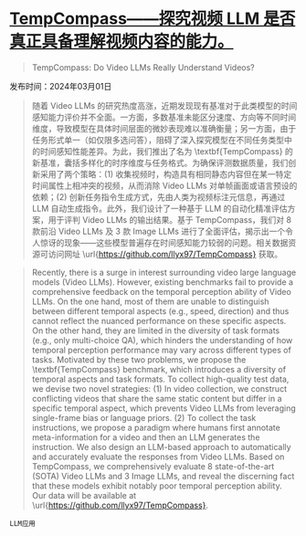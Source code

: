 # [TempCompass——探究视频 LLM 是否真正具备理解视频内容的能力。](https://arxiv.org/abs/2403.00476)

> TempCompass: Do Video LLMs Really Understand Videos?

发布时间：2024年03月01日

> 随着 Video LLMs 的研究热度高涨，近期发现现有基准对于此类模型的时间感知能力评价并不全面。一方面，多数基准未能区分速度、方向等不同时间维度，导致模型在具体时间层面的微妙表现难以准确衡量；另一方面，由于任务形式单一（如仅限多选问答），阻碍了深入探究模型在不同任务类型中的时间感知性能差异。为此，我们推出了名为 \textbf{TempCompass} 的新基准，囊括多样化的时序维度与任务格式。为确保评测数据质量，我们创新采用了两个策略：(1) 收集视频时，构造具有相同静态内容但在某一特定时间属性上相冲突的视频，从而消除 Video LLMs 对单帧画面或语言预设的依赖；(2) 创新任务指令生成方式，先由人类为视频标注元信息，再通过 LLM 自动生成指令。此外，我们设计了一种基于 LLM 的自动化精准评估方案，用于评判 Video LLMs 的输出结果。基于 TempCompass，我们对 8 款前沿 Video LLMs 及 3 款 Image LLMs 进行了全面评估，揭示出一个令人惊讶的现象——这些模型普遍存在时间感知能力较弱的问题。相关数据资源可访问网址 \url{https://github.com/llyx97/TempCompass} 获取。

> Recently, there is a surge in interest surrounding video large language models (Video LLMs). However, existing benchmarks fail to provide a comprehensive feedback on the temporal perception ability of Video LLMs. On the one hand, most of them are unable to distinguish between different temporal aspects (e.g., speed, direction) and thus cannot reflect the nuanced performance on these specific aspects. On the other hand, they are limited in the diversity of task formats (e.g., only multi-choice QA), which hinders the understanding of how temporal perception performance may vary across different types of tasks. Motivated by these two problems, we propose the \textbf{TempCompass} benchmark, which introduces a diversity of temporal aspects and task formats. To collect high-quality test data, we devise two novel strategies: (1) In video collection, we construct conflicting videos that share the same static content but differ in a specific temporal aspect, which prevents Video LLMs from leveraging single-frame bias or language priors. (2) To collect the task instructions, we propose a paradigm where humans first annotate meta-information for a video and then an LLM generates the instruction. We also design an LLM-based approach to automatically and accurately evaluate the responses from Video LLMs. Based on TempCompass, we comprehensively evaluate 8 state-of-the-art (SOTA) Video LLMs and 3 Image LLMs, and reveal the discerning fact that these models exhibit notably poor temporal perception ability. Our data will be available at \url{https://github.com/llyx97/TempCompass}.

`LLM应用`